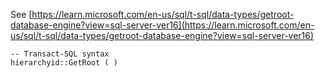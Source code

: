 See [https://learn.microsoft.com/en-us/sql/t-sql/data-types/getroot-database-engine?view=sql-server-ver16](https://learn.microsoft.com/en-us/sql/t-sql/data-types/getroot-database-engine?view=sql-server-ver16)
```
-- Transact-SQL syntax  
hierarchyid::GetRoot ( )
```
